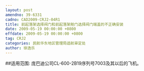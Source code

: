 ```yaml
---
layout: post
amendno: 39-6331
cadno: CAD2009-CRJ2-04R1
title: 前起落架选择阀门和前起落架舱门选择阀门端盖的不正确安装
date: 2009-05-19 00:00:00 +0800
effdate: 2009-05-19 00:00:00 +0800
tag: CRJ2
categories: 民航华东地区管理局适航审定处
author: 徐逸乐
---
```


##适用范围:
庞巴迪公司CL-600-2B19序列号7003及其以后的飞机。

